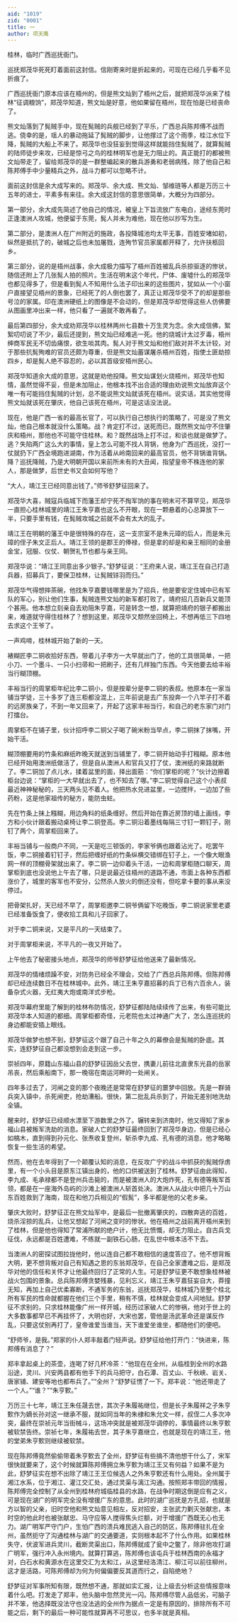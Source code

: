 ```yaml
---
aid: "1019"
zid: "0001"
title: 一
author: 项天鹰
---
```


桂林，临时广西巡抚衙门。

巡抚郑茂华死死盯着面前这封信。信刚寄来时是折起来的，可现在已经几乎看不见折痕了。

广西巡抚衙门原本应该在梧州的，但是熊文灿到了梧州之后，就把郑茂华派来了桂林“征调粮饷”，郑茂华知道，熊文灿是好意，他如果留在梧州，现在怕是已经丧命了。

熊文灿落到了髨贼手中，现在髨贼的兵舰已经到了平乐，广西总兵陈邦傅不战而逃。侥幸的是，瑶人的暴动拖延了髨贼的脚步，让他撑过了这个雨季，桂江水位下降，髨贼的大船上不来了。郑茂华也没狂妄到觉得这样就能挡住髨贼了，就算髨贼的陆师徒步来攻，已经是惊弓之鸟的桂林明军也是无力阻止的。真正能打的都被熊文灿带走了，留给郑茂华的是一群整编起来的散兵游勇和老弱病残，除了他自己和陈邦傅手中少量精兵之外，战斗力都可以忽略不计。

面前这封信是余大成写来的。郑茂华、余大成、熊文灿、邹维琏等人都是万历三十五年的进士，平素多有来往。余大成这封信的意思很简单，大概分为四部分。

第一部分，余大成先简述了他自己的情况，被皇上下旨流放广东电白，途经东莞时正逢澳洲人攻城，他便留于东莞，髨人并未为难他，现在他以抄写为生。

第二部分，是澳洲人在广州附近的施政，各投降城池均太平无事，百姓安堵如初，纵然是抵抗了的，破城之后也未加屠戮，连殉节官员家属都开释了，允许扶柩回乡。

第三部分，说的是梧州战事，余大成极力描写了梧州百姓被乱兵杀掠驱逐的惨状，随信还附上了几张髨人拍的照片。生活在明末这个年代，尸体、废墟什么的郑茂华也都见得多了，但是看到髨人不知用什么法子印出来的这些图片，犹如从一个小窗户直接望见梧州的景象，已经死了的人倒也罢了，真正让郑茂华受不了的却是那些号泣的家属。印在澳洲硬纸上的图像是不会动的，但是郑茂华却觉得这些人仿佛要从图画里冲出来一样，他只看了一遍就不敢再看了。

最后第四部分，余大成劝郑茂华以桂林两州七县数十万生灵为念。余大成信佛，絮絮叨叨说了不少，最后还提到，熊文灿已经难逃一死。他的烧城计太过歹毒，梧州绅商军民无不切齿痛恨，欲生啖其肉。髨人对于熊文灿和他们敌对并不太计较，对于那些抗髨殉难的官员还颇为尊重，但是熊文灿蓄谋屠杀梧州百姓，指使土匪劫掠四乡，却是髨人绝不容忍的，必以其首级安梧州民心。

郑茂华知道余大成的意思，这就是劝他投降。熊文灿谋划火烧梧州，郑茂华也知情，虽然觉得不妥，但是未加阻止，他根本找不出合适的理由劝说熊文灿放弃这个唯一有可能挡住髨贼的计划，总不能说熊文灿就该死在梧州。说实话，其实他觉得熊文灿就该死在肇庆，他自己该死在梧州，可是这话没法说。

现在，他是广西一省的最高长官了，可以执行自己想执行的策略了，可是没了熊文灿，他自己根本就没什么策略。战？肯定打不过，送死而已，既然熊文灿守不住肇庆和梧州，那他也不可能守住桂林。和？既然战场上打不过，和谈也就是做梦了。逃？失陷两广这么大的事情，皇上怎么可能不找人背锅，他身为广西巡抚，没打一仗就扔下广西全境跑进湖南，作为活着从岭南回来的最高官员，他不背锅谁背锅。降？巡抚降贼，乃是大明朝开国以来前所未有的大丑闻，指望皇帝不株连他的家人，那是做梦，后世史书又会如何写他？

“大人，靖江王已经同意出钱了。”师爷舒梦征回来了。

郑茂华大喜，贼寇兵临城下而藩王却宁死不掏军饷的事在明末可不算罕见，郑茂华一直担心桂林城里的靖江王朱亨嘉也这么不开眼，现在一颗悬着的心总算放下一半，只要手里有钱，在髨贼攻城之前就不会有太大的乱子。

靖江王在明朝的藩王中是很特殊的存在，这一支宗室不是朱元璋的后人，而是朱元璋的侄子朱文正后人。靖江王领的是郡王的俸禄，但是拿的却是和亲王相同的金册金宝，冠服、仪仗、朝贺礼节也都与亲王同。

郑茂华说：“靖江王同意出多少银子。”舒梦征说：“王府来人说，靖江王在自己打造兵器，招募兵丁，要保卫桂林，让髨贼铩羽而归。”

郑茂华气得想摔茶碗，他找朱亨嘉要钱哪里是为了招兵，他是要安定住城中已有军队的军心，别让他们生事，髨贼连熊文灿的新军都打败了，靖府招几百新兵又能顶个甚用。他本想立刻亲自去劝阻朱亨嘉，可是转念一想，就算把靖府的银子都搬出来，难道就守得住桂林了？想到这里，郑茂华又颓然坐回椅上，不想再低三下四地去求这个王爷了。

一声鸡啼，桂林城开始了新的一天。

裱糊匠李二铜收拾好东西，带着儿子李方一大早就出门了，他的工具很简单，一把小刀、一个墨斗、一只小扫帚和一把刷子，还有几样独门东西。今天他要去给丰裕当行糊顶棚。

丰裕当行的周掌柜年纪比李二铜小，但是按辈分是李二铜的表叔。他原本在一家当铺当学徒，三十多岁了连三柜都没混上，三年前说是去广东投奔一个八竿子打不着的远房族亲了，不到一年又回来了，开起了这家丰裕当行，和自己的老东家门对门打擂台。

周掌柜不在铺子里，伙计招呼李二铜父子喝了碗米粉当早点，李二铜抹了抹嘴，开始干活。

糊顶棚要用的竹条和麻纸昨晚天就送到当铺里了，李二铜开始动手打糨糊。原本他已经开始用澳洲纸做活了，但是自从澳洲人和官兵又打了仗，澳洲纸的来路就断了。李二铜加了点儿水，揉着盆里的面，择出面筋：“你们掌柜的呢？”伙计边擦着柜台边说：“掌柜的一大早就出去了，也不知去了哪。”李二铜觉得自己这个小表叔最近神神秘秘的，三天两头见不着人。他把热水兑进盆里，一边搅拌，一边加了些药粉，这是他家祖传的秘方，能防虫蛀。

先在竹条上抹上糨糊，用边角料的纸条缠好。然后开始在靠近房顶的墙上画线，李方和小伙计跟着搬动桌椅让李二铜登高。李二铜沿着墨线每隔三寸钉一颗钉子，刚钉了两个，周掌柜回来了。

丰裕当铺与一般商户不同，一天是吃三顿饭的，李家爷俩也跟着沾光了。吃罢午饭，李二铜接着钉钉子，然后把缠好纸的竹条纵横交错绑在钉子上，一个像大眼渔网一样的顶棚骨架就出来了。李二铜一边仰着头干活，一边和周掌柜随口聊天，周掌柜到底也没说他上午去了哪，只是说最近往梧州的道路不通，市面上各种东西都涨价了，城里的客军也不安分，公然杀人放火的倒还没有，但吃拿卡要的事从来没停过。

把骨架扎好，天已经不早了，周掌柜邀李二铜爷俩留下吃晚饭，李二铜说家里老婆已经准备饭食了，便收拾工具和儿子回家了。

对于李二铜来说，又是平凡的一天结束了。

对于周掌柜来说，不平凡的一夜又开始了。

上午他去了秘密接头地点，郑茂华的师爷舒梦征给他送来了最新情况。

郑茂华的情绪烦躁不安，对防务已经全不理会，交给了广西总兵陈邦傅。但陈邦傅却已经连续数日不在桂林城中。此外，靖江王朱亨嘉招募的兵丁已有六百余人，装备杂式火器，无红夷大炮或南洋式步枪。

郑茂华幕府里能了解到的桂林布防情况，舒梦征都陆陆续续传了出来，有些可能比郑茂华本人知道的都细。周掌柜都奇怪，元老院也太过神通广大了，怎么连巡抚的身边都能安插上眼线。

郑茂华做梦也想不到，舒梦征这个跟了自己十年之久的幕僚会是髨贼的卧底。其实，连舒梦征自己都没想到会走到这一步。

崇祯四年，原籍山东福山县的舒梦征因岳父去世，携妻儿前往北直隶东光县的岳家吊丧，然后乘船南下，那一晚宿在南运河畔的一处闸关。

四年多过去了，河闸之变的那个夜晚还是常常在舒梦征的噩梦中回放。先是一群骑兵突入镇中，杀死闸吏，抢劫漕船。很快，第二批乱兵杀到了，开始无差别地洗劫全镇。

醒来时，舒梦征已经顺水漂至下游数里之外了。辗转来到济南时，他又得知了家乡福山县被叛军洗劫的消息。家破人亡的舒梦征最终回到了郑茂华身边，但是已经心如槁木，直到得到孙元化、张焘收复登州，斩杀李九成、孔有德的消息，他才略略恢复一些生活的希望。

然而，他在去年得到了一个颠覆认知的消息，在反攻广宁的战斗中抓获的髨贼俘虏里，有一个小头目是原东江镇出身的，他的口供被送到了桂林。舒梦征由此得知，李九成、毛承禄都不是登州兵击毙的，而是被澳洲人的大炮炸死，孔有德等叛军首领，都是在一座海外岛屿的沙滩上被澳洲人斩首处决。澳洲人从战火中把几十万山东百姓救到了海南，现在和他刀兵相见的“假髨”，多半都是他的父老乡亲。

肇庆大败时，舒梦征正在熊文灿军中，是最后一批撤离肇庆的，四散奔逃的百姓，烧杀淫掠的乱兵，让他又想起了河闸之变时的惨状。他在梧州之战前离开梧州来到了桂林，但是他也得知了常浦所献的绝户计，他无比愤慨，却无力阻止。自古兵戈征伐，永远都是百姓遭难，不练就一副铁石心肠，在乱世中根本活不下去。

当澳洲人的密探试图拉拢他时，他以连自己都不敢相信的速度答应了。他不想背叛大明，更不想背叛对自己有知遇之恩的东翁郑茂华，在自己全家遭难之后，是郑茂华对他的信任和关怀才让他最终回归了正常的人生。可是舒梦征更不敢想象桂林被战火包围的景象。总兵陈邦傅贪婪残暴，见利忘义，靖江王朱亨嘉狂妄自大，莽撞无知，再加上自己优柔寡断，不通军务的东翁，巡抚郑茂华，桂林城乃至整个桂北所有军民的性命就都握在他们三个手里，稍有不慎，桂林就会变成人间地狱。舒梦征不求别的，只求桂林能像广州一样开城，经历过家破人亡的惨祸，他对于世上的大多数事都早已不再挂怀了，大明也好，大宋也罢，管他是汤武革命还是谋反作乱，只要这仗别再打了，皇帝谁爱当谁当，天下谁爱坐谁坐，都随他们的便吧。

“舒师爷，是我。”郑家的仆人郑丰敲着门轻声说。舒梦征给他打开门：“快进来，陈邦傅有消息了？”

郑丰拿起桌上的茶壶，连喝了好几杯冷茶：“他现在在全州，从临桂到全州的水路沿途，灵川、兴安两县都有他手下的兵马把守，白石潭、百丈山、千秋峡、岩关、唐家铺、建安等地也都布兵了。”“全州？”舒梦征愣了一下。郑丰说：“他还带走了一个人。”“谁？”“朱亨歅。”

万历三十七年，靖江王朱任晟去世，其次子朱履祐继位，但是长子朱履祥之子朱亨歅作为嫡长孙对这一继承不服，就如同当年的朱棣和朱允文一样，叔侄二人多次冲突，最终在崇祯元年当街械斗，这场冲突就是被郑茂华调停的，事情最终以朱亨歅被软禁告终。崇祯七年，朱履祐去世，其子朱亨嘉继立，也就是现在的靖江王，他的堂弟朱亨歅则继续被软禁。

现在陈邦傅竟然偷偷带着朱亨歅去了全州，舒梦征有些搞不清他想干什么了，宋军很快就要来了，这个时候就算陈邦傅拥立朱亨歅为靖江王又有何益？如果不是为此，舒梦征实在想不出除了靖江王王位候选人之外朱亨歅还有什么用处。全州属于湘江水系，位于湘江、灌江交汇处，通过灵渠与漓江沟通。按照郑丰带回的情报，陈邦傅完全控制了从全州到桂林府城临桂县的水路，在战争时期这倒是应有之义，可是现在湖广的明军完全没有增援广东的意思。此时的湖广巡抚是方孔炤，也就是方以智的父亲，旧时空他和熊文灿意见相左，反对招安，主张武力剿灭张献忠，本时空的他此时也被张献忠、马守应等人搅得焦头烂额，对于增援广西既无心也无力。湖广明军严守门户，生怕广西的溃兵难民逃入自己的防区，陈邦傅驻扎在全州，虽然扼守了沟通桂林与湖广的交通要道，实则根本起不了什么作用。如果桂林失守，伏波军进兵灵川，截断灵渠出口，陈邦傅就成了瓮中之鳖了，除非他攻打湖广明军，强行冲入永州境内。就算打算逃，陈邦傅也该屯兵于桂林西南的永福才对，白石水和黄源水在这里交汇为太和江，从这里经洛清江、柳江可以前往柳州，这才是活路，可陈邦傅却为何为何偏偏要反其道而行之，自陷绝地？

舒梦征对军事所知有限，既然想不通，那就如实汇报，让上级去分析这些情报意味着什么吧。打发走了郑丰，他头脑中忽然灵光一闪。陈邦傅尽管人品低劣，可脑子并不笨，他选择既没法守也没法逃的全州作为据点一定是有原因的，排除所有不可能之后，剩下的最后一种可能性就算再不可思议，也多半就是真相。
